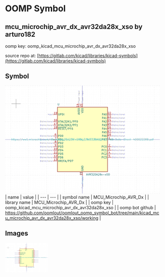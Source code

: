 # OOMP Symbol  
## mcu_microchip_avr_dx_avr32da28x_xso  by arturo182  
  
oomp key: oomp_kicad_mcu_microchip_avr_dx_avr32da28x_xso  
  
source repo at: [https://gitlab.com/kicad/libraries/kicad-symbols](https://gitlab.com/kicad/libraries/kicad-symbols)  
## Symbol  
  
[![working.png](working_600.png)](working.png)  
| name | value | 
| --- | --- | 
| symbol name | MCU_Microchip_AVR_Dx | 
| library name | MCU_Microchip_AVR_Dx | 
| oomp key | oomp_kicad_mcu_microchip_avr_dx_avr32da28x_xso | 
| oomp bot github | https://github.com/oomlout/oomlout_oomp_symbol_bot/tree/main/kicad_mcu_microchip_avr_dx_avr32da28x_xso/working | 
## Images  
  
[![working.png](working_140.png)](working.png)  
